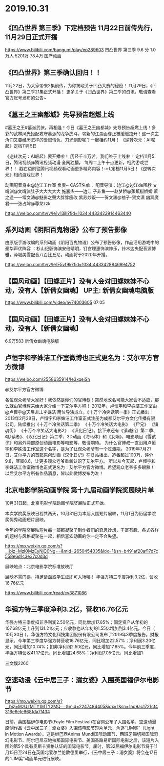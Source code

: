 # 2019.10.31


## 《凹凸世界 第三季》下定档预告 11月22日前传先行，11月29日正式开播

https://www.bilibili.com/bangumi/play/ep289603
凹凸世界 第三季
9.6 分
1.0万人
5201万 78.4万
国产动画

## 《凹凸世界》第三季确认回归！！
11月22日，为大家带来2集前传，为你揭晓关于凹凸大赛的秘密！
11月29日，《凹凸世界》第三季21集正式开播！
更多关于《凹凸世界》第三季的资讯，敬请查看官方账号发布的公告~
 
## 《墓王之王幽都城》先导预告超燃上线

#墓王之王#墓派武侠，再相逢！今日《墓王之王幽都城》先导预告超燃上线！多彩的武林风光搭配攻守墓派的龙争虎斗，崭新的江湖画卷正被缓缓拉开！这一次主角们又要经历怎样的爱恨情仇，刀光剑影呢？一起相约11月！
《逆转次元：AI崛起》定档11月5日

《逆转次元：AI崛起》要开播啦！
历经千辛万苦，我们终于上线啦！ 
定档11月5日，腾讯视频@腾讯视频动漫 全网独播。
每周二上午十点更新，相约游戏世界！！
戳右边前往腾讯视频观看动画更多精彩内容！☞L定档11月5日！《逆转次元》相约游戏世界！

动画配音将由@边江工作室 负责~
CAST名单：
配音导演：边江@边江de围脖  文靖渊@文靖渊肚子大大大大大
施嘉杰——边江
子非鱼——赵梦娇@蕉蕉椒娇娇
萧之遥——常文涛@魅影之聲大胖胖瘦改
紫苏炒饭——贺文潇@袖子-贺文潇
幽冥魔君——张占坤@尊龙zzk

https://weibo.com/tv/v/Ie1y13jII?fid=1034:4433423914463440
## 系列动画《阴阳百鬼物语》公布了预告影像

由原版手游改编的系列动画《阴阳百鬼物语》公布了预告影像，作品沿用游戏中的豪华声优阵容 ：杉山纪彰饰演安倍晴明，钉宫理惠饰演神乐，铃木达央配音源博雅，泽城美雪配音八百比丘尼。动画将于2020年开播。

https://weibo.com/tv/v/Ie1E5vf9k?fid=1034:4433428846994752

## 【国风动画】【田螺正片】没有人会对田螺妹妹不心动，没有人【新倩女幽魂】 UP主: 新倩女幽魂电脑版

https://www.bilibili.com/video/av74003605
07:05

## 【国风动画】【田螺正片】没有人会对田螺妹妹不心动，没有人【新倩女幽魂】

6.9万583
新倩女幽魂电脑版
## 卢恒宇和李姝洁工作室微博也正式更名为：艾尔平方官方微博

https://weibo.com/2558635914/Ie3xqeiSh

@艾尔平方官方微博                                                            

各位观众老爷大家好！我依然是你们的官博叔！突然地改名可能大家会不适应，那么就由官博叔来给大家介绍一下艾尔平方吧！
2012年，卢恒宇和李姝洁工作室由@卢恒宇@天屎JILL李姝洁 两位导演成立。《十万个冷笑话第一季》正式播出！
2013年2月28日，卢恒宇和李姝洁工作室正式注册为成都艾尔平方文化传播有限公司。陆续推出《十万个冷笑话第二季》 《十万个冷笑话大电影》 《尸兄》 《镇魂街》 《十万个冷笑话大电影2》 《汉化日记》。接下来还有《镇魂街》第二季、《默读者》、《汉化日记》第二季、3D动画《海马体》和《女娲》，电影项目《雪孩子》和另外两部原创动画电影等电影等，敬请期待。
为什么官博叔一直沿用卢恒宇和李姝洁工作室这个名字，是为了让观众老爷有一个过渡期。
2019年7月21日，艾尔平方的首部原创动画《汉化日记》在Ｂ站播出，追番超过100万，评分9.8，豆瓣8.6，让更多观众老爷重新认识了艾尔平方。
所以从今天起，卢恒宇和李姝洁工作室微博也正式更名为：艾尔平方官方微博。希望观众老爷多多眼熟！
以后艾尔平方所有作品消息，皆以此微博发布为准！
## 北京电影学院动画学院 第十九届动画学院奖展映片单

10月31日起，北京电影学院动画学院奖展映正式开始。

本次学院奖展映日程共两天，10月31日为本届入围短片展映，11月1日为历届学院奖优秀动画短片展映。

今年的学院奖展映短片每一部都凝聚了制作者们的奇思妙想，丰富有趣，各式各样的题材与风格凝聚在一起，相信喜欢动画的你一定不会失望。


https://mp.weixin.qq.com/s?__biz=MzI0MzEyNjQ0Ng==&mid=2650454035&idx=1&sn=b491af20af17d7c558e6d1c3e37c0d3d

展映地点：北京电影学院标准放映厅

展映不需门票，持邀请函或学生证即可入场噢！
华强方特三季度净利3.2亿，营收16.76亿元

https://www.bilibili.com/read/cv3871086

## 华强方特三季度净利3.2亿，营收16.76亿元

华强方特三季度扣非净利润2.50亿元，同比增加17.85%；固定资产从年初的107.68亿元上升到131.21亿元；应收款也从年初的1.55亿增加到3.4亿元。今日（ 10月30日 ），华强方特文化科技集团股份有限公司发布了2019年3季度报告。财报显示，今年第三季度华强方特营收16.76亿元，同比增加22.57%；净利润3.20亿元，同比增加10.74%；扣非净利润2.50亿元，同比增加17.85%。今年前三季度，华强方特营收41.17亿元，同比增加24.68%；净利润7.05亿元，同比增加1

三文娱2260
## 空速动漫《云中居三子：溺女婆》入围英国福伊尔电影节

https://mp.weixin.qq.com/s?__biz=MzUzMTY1MTY2MQ==&mid=2247484405&idx=1&sn=1ad9ac1721cf4316e8efe868fda7f434

日前，英国福伊尔电影节(Foyle Film Festival)在官网公布了入围名单，空速动漫原创作品《云中居三子：溺女婆》入围该电影节短片单元，角逐“LIM奖”（Light in Motion Awards）。这是继巴西Anima Mundi国际动画节、西班牙锡切斯国际奇幻电影节、阿尔巴尼亚地拉那国际电影节、美国圣路易斯国际电影之后，该短片入围的第5个具有奥斯卡资格认证的国际电影节。届时，第32届福伊尔电影节将于11月15日至24日在英国北爱尔兰伦敦德里举行，《云中居三子：溺女婆》将会在17日的“LIM奖”动画单元进行展映。

 
